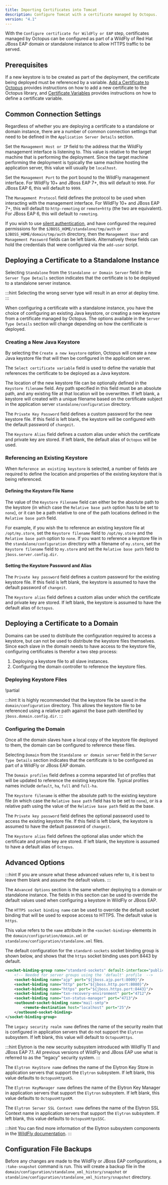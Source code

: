 ```yaml
---
title: Importing Certificates into Tomcat
description: Configure Tomcat with a certificate managed by Octopus.
version: "4.1"
---
```


With the `Configure certificate for WildFly or EAP` step, certificates managed by Octopus can be configured as part of a WildFly of Red Hat JBoss EAP domain or standalone instance to allow HTTPS traffic to be served.

## Prerequisites

If a new keystore is to be created as part of the deployment, the certificate being deployed must be referenced by a variable. [Add a Certificate to Octopus](add-certificate.md) provides instructions on how to add a new certificate to the Octopus library, and [Certificate Variables](variables/certificate-variables.md) provides instructions on how to define a certificate variable.

## Common Connection Settings

Regardless of whether you are deploying a certificate to a standalone or domain instance, there are a number of common connection settings that need to be defined in the `Application Server Details` section.

Set the `Management Host or IP` field to the address that the WildFly management interface is listening to. This value is relative to the target machine that is performing the deployment. Since the target machine performing the deployment is typically the same machine hosting the application server, this value will usually be `localhost`.

Set the `Management Port` to the port bound to the WildFly management interface. For WildFly 10+ and JBoss EAP 7+, this will default to `9990`. For JBoss EAP 6, this will default to `9999`.

The `Management Protocol` field defines the protocol to be used when interacting with the management interface. For WildFly 10+ and JBoss EAP 7+, this will default to `http-remoting` or `remote+http` (the two are equivalent). For JBoss EAP 6, this will default to `remoting`.

If you wish to use [silent authentication](https://access.redhat.com/documentation/en-us/jboss_enterprise_application_platform/6.2/html/security_guide/chap-network_security#Secure_the_Management_Interfaces), and have configured the required permissions for the `$JBOSS_HOME/standalone/tmp/auth` or `$JBOSS_HOME/domain/tmp/auth` directory, then the `Management User` and `Management Password` fields can be left blank. Alternatively these fields can hold the credentials that were configured via the `add-user` script.

## Deploying a Certificate to a Standalone Instance

Selecting `Standalone` from the `Standalone or Domain Server` field in the `Server Type Details` section indicates that the certificate is to be deployed to a standalone server instance.

:::hint
Selecting the wrong server type will result in an error at deploy time.
:::

When configuring a certificate with a standalone instance, you have the choice of configuring an existing Java keystore, or creating a new keystore from a certificate managed by Octopus. The options available in the `Server Type Details` section will change depending on how the certificate is deployed.

### Creating a New Java Keystore

By selecting the `Create a new keystore` option, Octopus will create a new Java keystore file that will then be configured in the application server.

The `Select certificate variable` field is used to define the variable that references the certificate to be deployed as a Java keystore.

The location of the new keystore file can be optionally defined in the `Keystore filename` field. Any path specified in this field must be an absolute path, and any existing file at that location will be overwritten. If left blank, a keystore will created with a unique filename based on the certificate subject in the application server `standalone/configuration` directory.

The `Private Key Password` field defines a custom password for the new keystore file. If this field is left blank, the keystore will be configured with the default password of `changeit`.

The `Keystore Alias` field defines a custom alias under which the certificate and private key are stored. If left blank, the default alias of `Octopus` will be used.

### Referencing an Existing Keystore

When `Reference an existing keystore` is selected, a number of fields are required to define the location and properties of the existing keystore that is being referenced.

#### Defining the Keystore File Name

The value of the `Keystore Filename` field can either be the absolute path to the keystore (in which case the `Relative base path` option has to be set to `none`), or it can be a path relative to one of the path locations defined in the `Relative base path` field.

For example, if you wish the to reference an existing keystore file at `/opt/my.store`, set the `Keystore filename` field to `/opt/my.store` and the `Relative base path` option to `none`. If you want to reference a keystore file in the `standalone/configuration` directory with a filename of `my.store`, set the `Keystore filename` field to `my.store` and set the `Relative base path` field to `jboss.server.config.dir`.

#### Setting the Keystore Password and Alias

The `Private key password` field defines a custom password for the existing keystore file. If this field is left blank, the keystore is assumed to have the default password of `changeit`.

The `Keystore alias` field defines a custom alias under which the certificate and private key are stored. If left blank, the keystore is assumed to have the default alias of  `Octopus`.

## Deploying a Certificate to a Domain

Domains can be used to distribute the configuration required to access a keystore, but can not be used to distribute the keystore files themselves. Since each slave in the domain needs to have access to the keystore file, configuring certificates is therefor a two step process:

1. Deploying a keystore file to all slave instances.
2. Configuring the domain controller to reference the keystore files.

### Deploying Keystore Files

!partial <java-keystore-export>

:::hint
It is highly recommended that the keystore file be saved in the `domain/configuration` directory. This allows the keystore file to be referenced using a relative path against the base path identified by `jboss.domain.config.dir`.
:::

### Configuring the Domain

Once all the domain slaves have a local copy of the keystore file deployed to them, the domain can be configured to reference these files.

Selecting `Domain` from the `Standalone or domain server` field in the `Server Type Details` section indicates that the certificate is to be configured as part of a WildFly or JBoss EAP domain.

The `Domain profiles` field defines a comma separated list of profiles that will be updated to reference the existing keystore file. Typical profiles names include `default`, `ha`, `full` and `full-ha`.

The `Keystore filename` is either the absolute path to the existing keystore file (in which case the `Relative base path` field has to be set to `none`), or is a relative path using the value of the `Relative base path` field as the base.

The `Private key password` field defines the optional password used to access the existing keystore file. If this field is left blank, the keystore is assumed to have the default password of `changeit`.

The `Keystore alias` field defines the optional alias under which the certificate and private key are stored. If left blank, the keystore is assumed to have a default alias of  `Octopus`.

## Advanced Options

:::hint
If you are unsure what these advanced values refer to, it is best to leave them blank and assume the default values.
:::

The `Advanced Options` section is the same whether deploying to a domain or standalone instance. The fields in this section can be used to override the default values used when configuring a keystore in WildFly or JBoss EAP.

The `HTTPS socket binding name` can be used to override the default socket binding that will be used to expose access to HTTPS. The default value is `https`.

This value refers to the `name` attribute in the `<socket-binding>` elements in the `domain/configuration/domain.xml` or `standalone/configuration/standalone.xml` files.

The default configuration for the `standard-sockets` socket binding group is shown below, and shows that the `https` socket binding uses port 8443 by default.

```xml
<socket-binding-group name="standard-sockets" default-interface="public">
    <!-- Needed for server groups using the 'default' profile  -->
    <socket-binding name="ajp" port="${jboss.ajp.port:8009}"/>
    <socket-binding name="http" port="${jboss.http.port:8080}"/>
    <socket-binding name="https" port="${jboss.https.port:8443}"/>
    <socket-binding name="txn-recovery-environment" port="4712"/>
    <socket-binding name="txn-status-manager" port="4713"/>
    <outbound-socket-binding name="mail-smtp">
        <remote-destination host="localhost" port="25"/>
    </outbound-socket-binding>
</socket-binding-group>
```

The `Legacy security realm name` defines the name of the security realm that is configured in application servers that do not support the `Elytron` subsystem. If left blank, this value will default to `OctopusHttps`.

:::hint
Elytron is the new security subsystem introduced with WildFly 11 and JBoss EAP 7.1. All previous versions of WildFly and JBoss EAP use what is referred to as the "legacy" security system.
:::

The `Elytron KeyStore name` defines the name of the Elytron Key Store in application servers that support the `Elytron` subsystem.  If left blank, this value defaults to `OctopusHttpsKS`.

The `Elytron KeyManager name` defines the name of the Elytron Key Manager in application servers that support the `Elytron` subsystem.  If left blank, this value defaults to `OctopusHttpsKM`.

The `Elytron Server SSL Context name` defines the name of the Elytron SSL Context name in application servers that support the `Elytron` subsystem.  If left blank, this value defaults to `OctopusHttpsSSC`.

:::hint
You can find more information of the Elytron subsystem components in the [WildFly documentation](https://docs.jboss.org/author/display/WFLY/Using+the+Elytron+Subsystem#UsingtheElytronSubsystem-onewayapps).
:::

## Configuration File Backups

Before any changes are made to the WildFly or JBoss EAP configurations, a `:take-snapshot` command is run. This will create a backup file in the `domain/configuration/standalone_xml_history/snapshot` or `standaline/configuration/standalone_xml_history/snapshot` directory.
